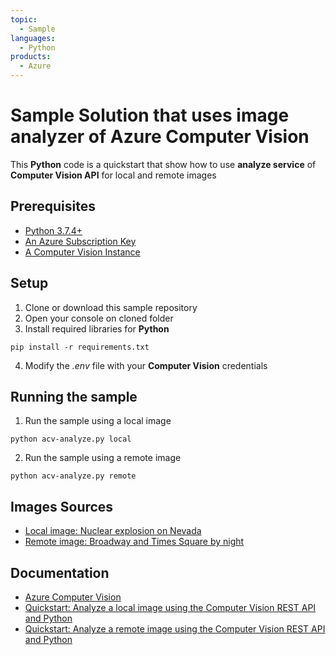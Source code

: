 ```yaml
---
topic: 
  - Sample
languages:
  - Python 
products:
  - Azure
---
```


# Sample Solution that uses image analyzer of Azure Computer Vision
This **Python** code is a quickstart that show how to use **analyze service** of **Computer Vision API** for local and remote images

## Prerequisites
- [Python 3.7.4+](https://www.python.org/)
- [An Azure Subscription Key](https://portal.azure.com/#home)
- [A Computer Vision Instance](https://azure.microsoft.com/en-us/try/cognitive-services/?api=computer-vision)

## Setup
1. Clone or download this sample repository
2. Open your console on cloned folder
3. Install required libraries for **Python**
```
pip install -r requirements.txt
```
4. Modify the *.env* file with your **Computer Vision** credentials

## Running the sample
1. Run the sample using a local image
```
python acv-analyze.py local
```
2. Run the sample using a remote image
```
python acv-analyze.py remote
```

## Images Sources
* [Local image: Nuclear explosion on Nevada](https://upload.wikimedia.org/wikipedia/commons/thumb/a/aa/Quote.JPG/320px-Quote.JPG)
* [Remote image: Broadway and Times Square by night](https://upload.wikimedia.org/wikipedia/commons/thumb/1/12/Broadway_and_Times_Square_by_night.jpg/450px-Broadway_and_Times_Square_by_night.jpg)

## Documentation
* [Azure Computer Vision](https://azure.microsoft.com/en-us/services/cognitive-services/computer-vision/)
* [Quickstart: Analyze a local image using the Computer Vision REST API and Python](https://docs.microsoft.com/en-us/azure/cognitive-services/computer-vision/quickstarts/python-disk)
* [Quickstart: Analyze a remote image using the Computer Vision REST API and Python](https://docs.microsoft.com/en-us/azure/cognitive-services/computer-vision/quickstarts/python-analyze)

